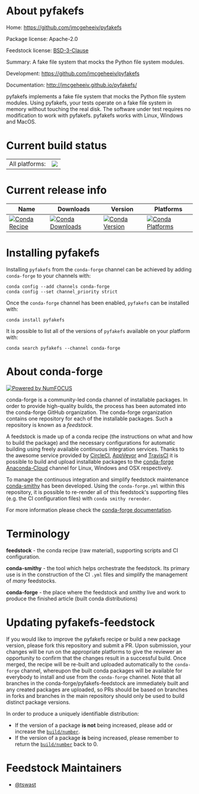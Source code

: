 About pyfakefs
==============

Home: https://github.com/jmcgeheeiv/pyfakefs

Package license: Apache-2.0

Feedstock license: [BSD-3-Clause](https://github.com/conda-forge/pyfakefs-feedstock/blob/master/LICENSE.txt)

Summary: A fake file system that mocks the Python file system modules.

Development: https://github.com/jmcgeheeiv/pyfakefs

Documentation: http://jmcgeheeiv.github.io/pyfakefs/

pyfakefs implements a fake file system that mocks the Python file system
modules. Using pyfakefs, your tests operate on a fake file system in
memory without touching the real disk. The software under test requires
no modification to work with pyfakefs. pyfakefs works with Linux, Windows
and MacOS.


Current build status
====================


<table><tr><td>All platforms:</td>
    <td>
      <a href="https://dev.azure.com/conda-forge/feedstock-builds/_build/latest?definitionId=6566&branchName=master">
        <img src="https://dev.azure.com/conda-forge/feedstock-builds/_apis/build/status/pyfakefs-feedstock?branchName=master">
      </a>
    </td>
  </tr>
</table>

Current release info
====================

| Name | Downloads | Version | Platforms |
| --- | --- | --- | --- |
| [![Conda Recipe](https://img.shields.io/badge/recipe-pyfakefs-green.svg)](https://anaconda.org/conda-forge/pyfakefs) | [![Conda Downloads](https://img.shields.io/conda/dn/conda-forge/pyfakefs.svg)](https://anaconda.org/conda-forge/pyfakefs) | [![Conda Version](https://img.shields.io/conda/vn/conda-forge/pyfakefs.svg)](https://anaconda.org/conda-forge/pyfakefs) | [![Conda Platforms](https://img.shields.io/conda/pn/conda-forge/pyfakefs.svg)](https://anaconda.org/conda-forge/pyfakefs) |

Installing pyfakefs
===================

Installing `pyfakefs` from the `conda-forge` channel can be achieved by adding `conda-forge` to your channels with:

```
conda config --add channels conda-forge
conda config --set channel_priority strict
```

Once the `conda-forge` channel has been enabled, `pyfakefs` can be installed with:

```
conda install pyfakefs
```

It is possible to list all of the versions of `pyfakefs` available on your platform with:

```
conda search pyfakefs --channel conda-forge
```


About conda-forge
=================

[![Powered by
NumFOCUS](https://img.shields.io/badge/powered%20by-NumFOCUS-orange.svg?style=flat&colorA=E1523D&colorB=007D8A)](https://numfocus.org)

conda-forge is a community-led conda channel of installable packages.
In order to provide high-quality builds, the process has been automated into the
conda-forge GitHub organization. The conda-forge organization contains one repository
for each of the installable packages. Such a repository is known as a *feedstock*.

A feedstock is made up of a conda recipe (the instructions on what and how to build
the package) and the necessary configurations for automatic building using freely
available continuous integration services. Thanks to the awesome service provided by
[CircleCI](https://circleci.com/), [AppVeyor](https://www.appveyor.com/)
and [TravisCI](https://travis-ci.com/) it is possible to build and upload installable
packages to the [conda-forge](https://anaconda.org/conda-forge)
[Anaconda-Cloud](https://anaconda.org/) channel for Linux, Windows and OSX respectively.

To manage the continuous integration and simplify feedstock maintenance
[conda-smithy](https://github.com/conda-forge/conda-smithy) has been developed.
Using the ``conda-forge.yml`` within this repository, it is possible to re-render all of
this feedstock's supporting files (e.g. the CI configuration files) with ``conda smithy rerender``.

For more information please check the [conda-forge documentation](https://conda-forge.org/docs/).

Terminology
===========

**feedstock** - the conda recipe (raw material), supporting scripts and CI configuration.

**conda-smithy** - the tool which helps orchestrate the feedstock.
                   Its primary use is in the construction of the CI ``.yml`` files
                   and simplify the management of *many* feedstocks.

**conda-forge** - the place where the feedstock and smithy live and work to
                  produce the finished article (built conda distributions)


Updating pyfakefs-feedstock
===========================

If you would like to improve the pyfakefs recipe or build a new
package version, please fork this repository and submit a PR. Upon submission,
your changes will be run on the appropriate platforms to give the reviewer an
opportunity to confirm that the changes result in a successful build. Once
merged, the recipe will be re-built and uploaded automatically to the
`conda-forge` channel, whereupon the built conda packages will be available for
everybody to install and use from the `conda-forge` channel.
Note that all branches in the conda-forge/pyfakefs-feedstock are
immediately built and any created packages are uploaded, so PRs should be based
on branches in forks and branches in the main repository should only be used to
build distinct package versions.

In order to produce a uniquely identifiable distribution:
 * If the version of a package **is not** being increased, please add or increase
   the [``build/number``](https://docs.conda.io/projects/conda-build/en/latest/resources/define-metadata.html#build-number-and-string).
 * If the version of a package **is** being increased, please remember to return
   the [``build/number``](https://docs.conda.io/projects/conda-build/en/latest/resources/define-metadata.html#build-number-and-string)
   back to 0.

Feedstock Maintainers
=====================

* [@tswast](https://github.com/tswast/)

